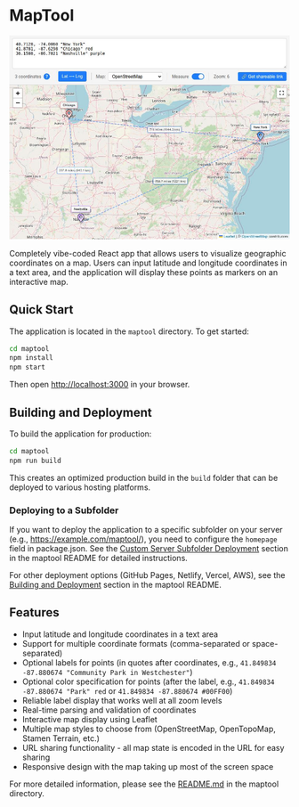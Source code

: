 # MapTool

![MapTool preview](pictures/app-preview.jpg)

Completely vibe-coded React app that allows users to visualize geographic coordinates on a map. Users can input latitude and longitude coordinates in a text area, and the application will display these points as markers on an interactive map.

## Quick Start

The application is located in the `maptool` directory. To get started:

```bash
cd maptool
npm install
npm start
```

Then open [http://localhost:3000](http://localhost:3000) in your browser.

## Building and Deployment

To build the application for production:

```bash
cd maptool
npm run build
```

This creates an optimized production build in the `build` folder that can be deployed to various hosting platforms.

### Deploying to a Subfolder

If you want to deploy the application to a specific subfolder on your server (e.g., https://example.com/maptool/), you need to configure the `homepage` field in package.json. See the [Custom Server Subfolder Deployment](maptool/README.md#custom-server-subfolder-deployment) section in the maptool README for detailed instructions.

For other deployment options (GitHub Pages, Netlify, Vercel, AWS), see the [Building and Deployment](maptool/README.md#building-and-deployment) section in the maptool README.

## Features

- Input latitude and longitude coordinates in a text area
- Support for multiple coordinate formats (comma-separated or space-separated)
- Optional labels for points (in quotes after coordinates, e.g., `41.849834 -87.880674 "Community Park in Westchester"`)
- Optional color specification for points (after the label, e.g., `41.849834 -87.880674 "Park" red` or `41.849834 -87.880674 #00FF00`)
- Reliable label display that works well at all zoom levels
- Real-time parsing and validation of coordinates
- Interactive map display using Leaflet
- Multiple map styles to choose from (OpenStreetMap, OpenTopoMap, Stamen Terrain, etc.)
- URL sharing functionality - all map state is encoded in the URL for easy sharing
- Responsive design with the map taking up most of the screen space

For more detailed information, please see the [README.md](maptool/README.md) in the maptool directory.
